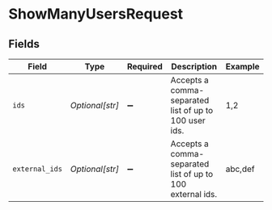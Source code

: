 # ShowManyUsersRequest


## Fields

| Field                                                      | Type                                                       | Required                                                   | Description                                                | Example                                                    |
| ---------------------------------------------------------- | ---------------------------------------------------------- | ---------------------------------------------------------- | ---------------------------------------------------------- | ---------------------------------------------------------- |
| `ids`                                                      | *Optional[str]*                                            | :heavy_minus_sign:                                         | Accepts a comma-separated list of up to 100 user ids.<br/> | 1,2                                                        |
| `external_ids`                                             | *Optional[str]*                                            | :heavy_minus_sign:                                         | Accepts a comma-separated list of up to 100 external ids.<br/> | abc,def                                                    |